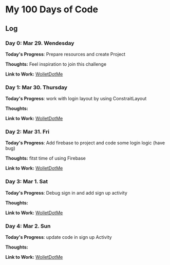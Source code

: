 # My 100 Days of Code
## Log
### Day 0: Mar 29. Wendesday

**Today's Progress**: Prepare resources and create Project

**Thoughts:** Feel inspiration to join this challenge 

**Link to Work:** [WolletDotMe](https://goo.gl/lAa2XG)

### Day 1: Mar 30. Thursday

**Today's Progress**: work with login layout by using ConstraitLayout

**Thoughts:** 

**Link to Work:** [WolletDotMe](https://goo.gl/kaCjOH)

### Day 2: Mar 31. Fri

**Today's Progress**: Add firebase to project and code some login logic (have bug)

**Thoughts:** fitst time of using Firebase 

**Link to Work:** [WolletDotMe](https://github.com/Tedev555/WolletDotMe/commit/06d1f38ac5f42617bbf3bcf8fa0d3aeacab1937e)

### Day 3: Mar 1. Sat

**Today's Progress**: Debug sign in and add sign up activity

**Thoughts:** 

**Link to Work:** [WolletDotMe](https://goo.gl/XNsJ1N)

### Day 4: Mar 2. Sun

**Today's Progress**: update code in sign up Activity

**Thoughts:** 

**Link to Work:** [WolletDotMe](https://goo.gl/kUUf1Z)


